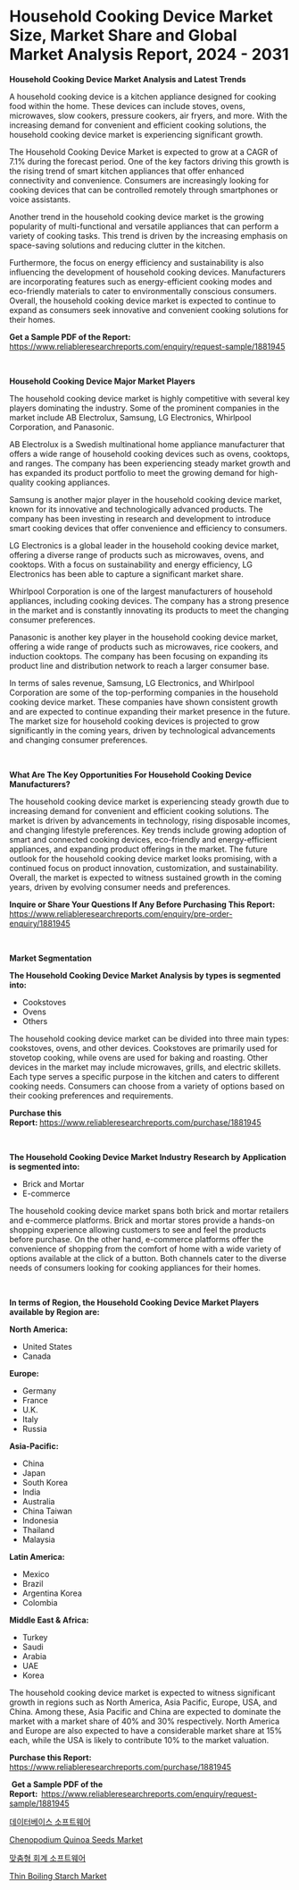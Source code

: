 <p><h1>Household Cooking Device Market Size, Market Share and Global Market Analysis Report, 2024 - 2031</h1></p><p><strong>Household Cooking Device Market Analysis and Latest Trends</strong></p>
<p><p>A household cooking device is a kitchen appliance designed for cooking food within the home. These devices can include stoves, ovens, microwaves, slow cookers, pressure cookers, air fryers, and more. With the increasing demand for convenient and efficient cooking solutions, the household cooking device market is experiencing significant growth.</p><p>The Household Cooking Device Market is expected to grow at a CAGR of 7.1% during the forecast period. One of the key factors driving this growth is the rising trend of smart kitchen appliances that offer enhanced connectivity and convenience. Consumers are increasingly looking for cooking devices that can be controlled remotely through smartphones or voice assistants.</p><p>Another trend in the household cooking device market is the growing popularity of multi-functional and versatile appliances that can perform a variety of cooking tasks. This trend is driven by the increasing emphasis on space-saving solutions and reducing clutter in the kitchen.</p><p>Furthermore, the focus on energy efficiency and sustainability is also influencing the development of household cooking devices. Manufacturers are incorporating features such as energy-efficient cooking modes and eco-friendly materials to cater to environmentally conscious consumers. Overall, the household cooking device market is expected to continue to expand as consumers seek innovative and convenient cooking solutions for their homes.</p></p>
<p><strong>Get a Sample PDF of the Report:&nbsp;</strong> <a href="https://www.reliableresearchreports.com/enquiry/request-sample/1881945">https://www.reliableresearchreports.com/enquiry/request-sample/1881945</a></p>
<p>&nbsp;</p>
<p><strong>Household Cooking Device Major Market Players</strong></p>
<p><p>The household cooking device market is highly competitive with several key players dominating the industry. Some of the prominent companies in the market include AB Electrolux, Samsung, LG Electronics, Whirlpool Corporation, and Panasonic.</p><p>AB Electrolux is a Swedish multinational home appliance manufacturer that offers a wide range of household cooking devices such as ovens, cooktops, and ranges. The company has been experiencing steady market growth and has expanded its product portfolio to meet the growing demand for high-quality cooking appliances.</p><p>Samsung is another major player in the household cooking device market, known for its innovative and technologically advanced products. The company has been investing in research and development to introduce smart cooking devices that offer convenience and efficiency to consumers.</p><p>LG Electronics is a global leader in the household cooking device market, offering a diverse range of products such as microwaves, ovens, and cooktops. With a focus on sustainability and energy efficiency, LG Electronics has been able to capture a significant market share.</p><p>Whirlpool Corporation is one of the largest manufacturers of household appliances, including cooking devices. The company has a strong presence in the market and is constantly innovating its products to meet the changing consumer preferences.</p><p>Panasonic is another key player in the household cooking device market, offering a wide range of products such as microwaves, rice cookers, and induction cooktops. The company has been focusing on expanding its product line and distribution network to reach a larger consumer base.</p><p>In terms of sales revenue, Samsung, LG Electronics, and Whirlpool Corporation are some of the top-performing companies in the household cooking device market. These companies have shown consistent growth and are expected to continue expanding their market presence in the future. The market size for household cooking devices is projected to grow significantly in the coming years, driven by technological advancements and changing consumer preferences.</p></p>
<p>&nbsp;</p>
<p><strong>What Are The Key Opportunities For Household Cooking Device Manufacturers?</strong></p>
<p><p>The household cooking device market is experiencing steady growth due to increasing demand for convenient and efficient cooking solutions. The market is driven by advancements in technology, rising disposable incomes, and changing lifestyle preferences. Key trends include growing adoption of smart and connected cooking devices, eco-friendly and energy-efficient appliances, and expanding product offerings in the market. The future outlook for the household cooking device market looks promising, with a continued focus on product innovation, customization, and sustainability. Overall, the market is expected to witness sustained growth in the coming years, driven by evolving consumer needs and preferences.</p></p>
<p><strong>Inquire or Share Your Questions If Any Before Purchasing This Report:</strong> <a href="https://www.reliableresearchreports.com/enquiry/pre-order-enquiry/1881945">https://www.reliableresearchreports.com/enquiry/pre-order-enquiry/1881945</a></p>
<p>&nbsp;</p>
<p><strong>Market Segmentation</strong></p>
<p><strong>The Household Cooking Device Market Analysis by types is segmented into:</strong></p>
<p><ul><li>Cookstoves</li><li>Ovens</li><li>Others</li></ul></p>
<p><p>The household cooking device market can be divided into three main types: cookstoves, ovens, and other devices. Cookstoves are primarily used for stovetop cooking, while ovens are used for baking and roasting. Other devices in the market may include microwaves, grills, and electric skillets. Each type serves a specific purpose in the kitchen and caters to different cooking needs. Consumers can choose from a variety of options based on their cooking preferences and requirements.</p></p>
<p><strong>Purchase this Report:&nbsp;</strong><a href="https://www.reliableresearchreports.com/purchase/1881945">https://www.reliableresearchreports.com/purchase/1881945</a></p>
<p>&nbsp;</p>
<p><strong>The Household Cooking Device Market Industry Research by Application is segmented into:</strong></p>
<p><ul><li>Brick and Mortar</li><li>E-commerce</li></ul></p>
<p><p>The household cooking device market spans both brick and mortar retailers and e-commerce platforms. Brick and mortar stores provide a hands-on shopping experience allowing customers to see and feel the products before purchase. On the other hand, e-commerce platforms offer the convenience of shopping from the comfort of home with a wide variety of options available at the click of a button. Both channels cater to the diverse needs of consumers looking for cooking appliances for their homes.</p></p>
<p>&nbsp;</p>
<p><strong>In terms of Region, the Household Cooking Device Market Players available by Region are:</strong></p>
<p>
    <p> <strong> North America: </strong>
        <ul>
            <li>United States</li>
            <li>Canada</li>
        </ul>
        </p> 
    <p> <strong> Europe: </strong>
        <ul>
            <li>Germany</li>
            <li>France</li>
            <li>U.K.</li>
            <li>Italy</li>
            <li>Russia</li>
        </ul>
        </p> 
    <p> <strong> Asia-Pacific: </strong>
        <ul>
            <li>China</li>
            <li>Japan</li>
            <li>South Korea</li>
            <li>India</li>
            <li>Australia</li>
            <li>China Taiwan</li>
            <li>Indonesia</li>
            <li>Thailand</li>
            <li>Malaysia</li>
        </ul>
        </p> 
    <p> <strong> Latin America: </strong>
        <ul>
            <li>Mexico</li>
            <li>Brazil</li>
            <li>Argentina Korea</li>
            <li>Colombia</li>
        </ul>
        </p> 
    <p> <strong> Middle East & Africa: </strong>
        <ul>
            <li>Turkey</li>
            <li>Saudi</li>
            <li>Arabia</li>
            <li>UAE</li>
            <li>Korea</li>
        </ul>
    </p>
    </p>
<p><p>The household cooking device market is expected to witness significant growth in regions such as North America, Asia Pacific, Europe, USA, and China. Among these, Asia Pacific and China are expected to dominate the market with a market share of 40% and 30% respectively. North America and Europe are also expected to have a considerable market share at 15% each, while the USA is likely to contribute 10% to the market valuation.</p></p>
<p><strong>Purchase this Report: </strong><a href="https://www.reliableresearchreports.com/purchase/1881945">https://www.reliableresearchreports.com/purchase/1881945</a></p>
<p>&nbsp;<strong>Get a Sample PDF of the Report:&nbsp;&nbsp;</strong><a href="https://www.reliableresearchreports.com/enquiry/request-sample/1881945">https://www.reliableresearchreports.com/enquiry/request-sample/1881945</a></p>
<p><strong></strong></p>
<p><p><a href="https://github.com/PercyHagernes9778/Market-Research-Report-List-1/blob/main/66413147584.md">데이터베이스 소프트웨어</a></p><p><a href="https://issuu.com/reportprime-2/docs/chenopodium-quinoa-seeds-market-size-2030.pptx">Chenopodium Quinoa Seeds Market</a></p><p><a href="https://github.com/rsg307664904/Market-Research-Report-List-1/blob/main/87827777583.md">맞춤형 회계 소프트웨어</a></p><p><a href="https://issuu.com/reportprime-2/docs/thin-boiling-starch-market-size-2030.pptx">Thin Boiling Starch Market</a></p></p>